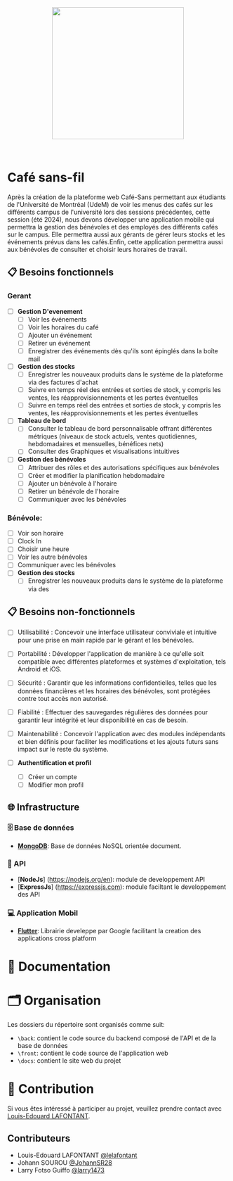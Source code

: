<br/>
<br/>
<p align="center">
  <a href="https://cafesansfil.onrender.com/">
    <img src="front/public/logo.png" width="300">
  </a>
</p>
<br/>

# Café sans-fil

Après la création de la plateforme web Café-Sans permettant aux étudiants de l'Université de Montréal (UdeM) de voir les menus des
cafés sur les différents campus de l'université lors des sessions précédentes, cette session (été 2024), nous devons développer une
application mobile qui permettra la gestion des bénévoles et des employés des différents cafés sur le campus. Elle permettra aussi aux
gérants de gérer leurs stocks et les événements prévus dans les cafés.Enfin, cette application permettra aussi aux bénévoles de consulter et choisir leurs horaires de travail.

## 📋 Besoins fonctionnels

### Gerant

- [ ] **Gestion D'evenement**
  - [ ]  Voir les événements
  - [ ]  Voir les horaires du café
  - [ ]  Ajouter un événement
  - [ ] Retirer un événement
  - [ ] Enregistrer des événements dès qu'ils sont épinglés dans la boîte mail
- [ ] **Gestion des stocks**
  - [ ]  Enregistrer les nouveaux produits dans le système de la plateforme via des factures d'achat
  - [ ]  Suivre en temps réel des entrées et sorties de stock, y compris les ventes, les réapprovisionnements et les pertes éventuelles
  - [ ]  Suivre en temps réel des entrées et sorties de stock, y compris les ventes, les réapprovisionnements et les pertes éventuelles
- [ ] **Tableau de bord**
  - [ ] Consulter le tableau de bord personnalisable offrant différentes métriques (niveaux de stock actuels, ventes quotidiennes, hebdomadaires et mensuelles, bénéfices nets)
  - [ ]  Consulter des Graphiques et visualisations intuitives
- [ ] **Gestion des bénévoles**
  - [ ] Attribuer des rôles et des autorisations spécifiques aux bénévoles
  - [ ] Créer et modifier la planification hebdomadaire
  - [ ] Ajouter un bénévole à l'horaire
  - [ ] Retirer un bénévole de l'horaire
  - [ ] Communiquer avec les bénévoles
### Bénévole:
  - [ ] Voir son horaire
  - [ ] Clock In
  - [ ] Choisir une heure
  - [ ] Voir les autre bénévoles
  - [ ] Communiquer avec les bénévoles
  - [ ] **Gestion des stocks**
    - [ ]  Enregistrer les nouveaux produits dans le système de la plateforme via des 
  
## 📋 Besoins non-fonctionnels
  - [ ] Utilisabilité : Concevoir une interface utilisateur conviviale et intuitive pour une prise en main rapide par le gérant et les bénévoles.
  - [ ] Portabilité : Développer l'application de manière à ce qu'elle soit compatible avec différentes plateformes et systèmes d'exploitation, tels Android et iOS.
  - [ ] Sécurité : Garantir que les informations confidentielles, telles que les données financières et les horaires des bénévoles, sont protégées contre tout accès non autorisé.
  - [ ] Fiabilité : Effectuer des sauvegardes régulières des données pour garantir leur intégrité et leur disponibilité en cas de besoin.
  - [ ] Maintenabilité : Concevoir l'application avec des modules indépendants et bien définis pour faciliter les modifications et les ajouts futurs sans impact sur le reste du système.

- [ ] **Authentification et profil**
  - [ ] Créer un compte
  - [ ] Modifier mon profil

## 🌐 Infrastructure



### 🗄️ Base de données

- [**MongoDB**](https://www.mongodb.com/): Base de données NoSQL orientée document.

### 🔗 API

- [**NodeJs**] (https://nodejs.org/en): module de developpement API
- [**ExpressJs**] (https://expressjs.com): module faciltant le developpement des API

### 💻 Application Mobil

- [**Flutter**](https://flutter.dev): Librairie develeppe par Google facilitant la creation des applications cross platform


# 📘 Documentation



<!-- 🔗 [Guide d'utilisation](https://github.com/ceduni/cafe-sans-fil/wiki/Base-de-donn%C3%A9es-(BD))  -->

# 🗂️ Organisation

Les dossiers du répertoire sont organisés comme suit:

- `\back`: contient le code source du backend composé de l'API et de la base de données
- `\front`: contient le code source de l'application web
- `\docs`: contient le site web du projet

# 🌟 Contribution

Si vous êtes intéressé à participer au projet, veuillez prendre contact avec [Louis-Edouard LAFONTANT](mailto:louis.edouard.lafontant@umontreal.ca).

## Contributeurs

- Louis-Edouard LAFONTANT [@lelafontant](https://github.com/lelafontant)
- Johann SOUROU [@JohannSR28](https://github.com/JohannSR28)
- Larry Fotso Guiffo [@larry1473](https://github.com/larry1473)


